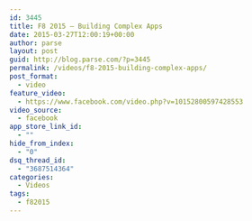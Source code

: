 ```yaml
---
id: 3445
title: F8 2015 — Building Complex Apps
date: 2015-03-27T12:00:19+00:00
author: parse
layout: post
guid: http://blog.parse.com/?p=3445
permalink: /videos/f8-2015-building-complex-apps/
post_format:
  - video
feature_video:
  - https://www.facebook.com/video.php?v=10152800597428553
video_source:
  - facebook
app_store_link_id:
  - ""
hide_from_index:
  - "0"
dsq_thread_id:
  - "3687514364"
categories:
  - Videos
tags:
  - f82015
---
```

